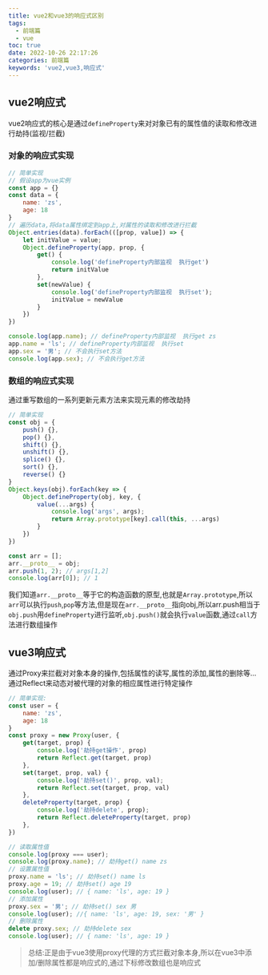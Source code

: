 ```yaml
---
title: vue2和vue3的响应式区别
tags:
  - 前端篇
  - vue
toc: true
date: 2022-10-26 22:17:26
categories: 前端篇
keywords: 'vue2,vue3,响应式'
---
```



## vue2响应式
vue2响应式的核心是通过`defineProperty`来对对象已有的属性值的读取和修改进行劫持(监视/拦截)
### 对象的响应式实现
~~~js
// 简单实现
// 假设app为vue实例
const app = {}
const data = {
    name: 'zs',
    age: 18
}
// 遍历data,将data属性绑定到app上,对属性的读取和修改进行拦截
Object.entries(data).forEach(([prop, value]) => {
    let initValue = value;
    Object.defineProperty(app, prop, {
        get() {
            console.log('defineProperty内部监视  执行get')
            return initValue
        },
        set(newValue) {
            console.log('defineProperty内部监视  执行set');
            initValue = newValue
        }
    })
})

console.log(app.name); // defineProperty内部监视  执行get zs
app.name = 'ls'; // defineProperty内部监视  执行set
app.sex = '男'; // 不会执行set方法
console.log(app.sex); // 不会执行get方法
~~~

### 数组的响应式实现
通过重写数组的一系列更新元素方法来实现元素的修改劫持
~~~js
// 简单实现
const obj = {
    push() {},
    pop() {},
    shift() {},
    unshift() {},
    splice() {},
    sort() {},
    reverse() {}
}
Object.keys(obj).forEach(key => {
    Object.defineProperty(obj, key, {
        value(...args) {
            console.log('args', args);
            return Array.prototype[key].call(this, ...args)
        }
    })
})

const arr = [];
arr.__proto__ = obj;
arr.push(1, 2); // args[1,2]
console.log(arr[0]); // 1
~~~
我们知道`arr.__proto__`等于它的构造函数的原型,也就是`Array.prototype`,所以`arr`可以执行`push`,`pop`等方法,但是现在`arr.__proto__`指向obj,所以arr.push相当于`obj.push`用`defineProperty`进行监听,`obj.push()`就会执行`value`函数,通过`call`方法进行数组操作

## vue3响应式
通过Proxy来拦截对对象本身的操作,包括属性的读写,属性的添加,属性的删除等...
通过Reflect来动态对被代理的对象的相应属性进行特定操作
~~~js
// 简单实现:
const user = {
    name: 'zs',
    age: 18
}
const proxy = new Proxy(user, {
    get(target, prop) {
        console.log('劫持get操作', prop)
        return Reflect.get(target, prop)
    },
    set(target, prop, val) {
        console.log('劫持set()', prop, val);
        return Reflect.set(target, prop, val)
    },
    deleteProperty(target, prop) {
        console.log('劫持delete', prop);
        return Reflect.deleteProperty(target, prop)
    },
})

// 读取属性值
console.log(proxy === user);
console.log(proxy.name); // 劫持get() name zs
// 设置属性值
proxy.name = 'ls'; // 劫持set() name ls
proxy.age = 19; // 劫持set() age 19
console.log(user); // { name: 'ls', age: 19 }
// 添加属性
proxy.sex = '男'; // 劫持set() sex 男
console.log(user); //{ name: 'ls', age: 19, sex: '男' }
// 删除属性
delete proxy.sex; // 劫持delete sex
console.log(user); // { name: 'ls', age: 19 }
~~~


> 总结:正是由于vue3使用proxy代理的方式拦截对象本身,所以在vue3中添加/删除属性都是响应式的,通过下标修改数组也是响应式